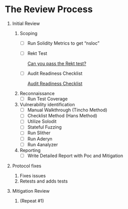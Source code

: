 # The Review Process

1. Initial Review
    1. Scoping
        - [ ]  Run Solidity Metrics to get “nsloc”
        - [ ]  Rekt Test
            
            [Can you pass the Rekt test?](https://blog.trailofbits.com/2023/08/14/can-you-pass-the-rekt-test/)
            
        - [ ]  Audit Readiness Checklist
        
            [Audit Readiness Checklist](https://github.com/nascentxyz/simple-security-toolkit/blob/main/audit-readiness-checklist.md)
        
    2. Reconnaissance
        - [ ]  Run Test Coverage
  
    3. Vulnerability identification
        - [ ]  Manual Walkthrough (Tincho Method)
        - [ ]  Checklist Method (Hans Method)
        - [ ]  Utilize Solodit
        - [ ]  Stateful Fuzzing
        - [ ]  Run Slither
        - [ ]  Run Aderyn
        - [ ]  Run 4analyzer
  
    4. Reporting
        - [ ]  Write Detailed Report with Poc and Mitigation
  
2. Protocol fixes
    1. Fixes issues
    2. Retests and adds tests
   
3. Mitigation Review
    1. (Repeat #1)
